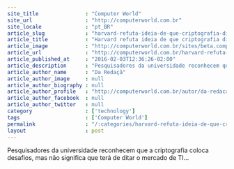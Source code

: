 ```yaml
---
site_title               : "Computer World"
site_url                 : "http://computerworld.com.br"
site_locale              : "pt_BR"
article_slug             : "harvard-refuta-ideia-de-que-criptografia-dificulta-o-combate-ao-terrorismo"
article_title            : "Harvard refuta ideia de que criptografia dificulta o combate ao terrorismo"
article_image            : "http://computerworld.com.br/sites/beta.computerworld.com.br/files/news_articles/criptografia.jpg"
article_url              : "http://computerworld.com.br/harvard-refuta-ideia-de-que-criptografia-dificulta-o-combate-ao-terrorismo"
article_published_at     : "2016-02-03T12:36:26-02:00"
article_description      : "Pesquisadores da universidade reconhecem que a criptografia coloca desafios, mas não significa que terá de ditar o mercado de TI..."
article_author_name      : "Da Redaçã"
article_author_image     : null
article_author_biography : null
article_author_profile   : "http://computerworld.com.br/autor/da-redacao"
article_author_facebook  : null
article_author_twitter   : null
category                 : ['technology']
tags                     : ['Computer World']
permalink                : "/:categories/harvard-refuta-ideia-de-que-criptografia-dificulta-o-combate-ao-terrorismo/"
layout                   : post
---
```


Pesquisadores da universidade reconhecem que a criptografia coloca desafios, mas não significa que terá de ditar o mercado de TI...
